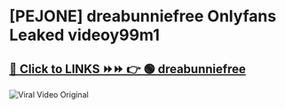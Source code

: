 
 # [PEJONE] dreabunniefree Onlyfans Leaked videoy99m1

## <h2><a href="https://clipsfans.com/dreabunniefree&ref=git">🔗 Click to LINKS ⏩⏩ 👉 🟢 dreabunniefree </a></h2>

<a href="https://clipsfans.com/dreabunniefree&ref=git" rel="nofollow" data-target="animated-image.originalLink"><img src="https://i.ibb.co.com/xMMVF88/686577567.gif" alt="Viral Video Original" style="max-width: 100%; display: inline-block;" data-target="animated-image.originalImage"></a>

